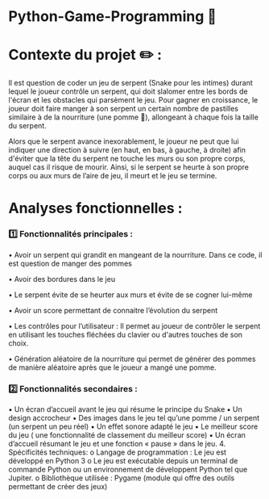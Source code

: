 # Python-Game-Programming 🐍

# Contexte du projet ✏️ : 

Il est question de coder un jeu de serpent (Snake pour les intimes) durant lequel le joueur contrôle un serpent, qui doit slalomer entre les bords de l'écran et les obstacles qui parsèment le jeu. Pour gagner en croissance, le joueur doit faire manger à son serpent un certain nombre de pastilles similaire à de la nourriture (une pomme 🍎), allongeant à chaque fois la taille du serpent.

Alors que le serpent avance inexorablement, le joueur ne peut que lui indiquer une direction à suivre (en haut, en bas, à gauche, à droite) afin d'éviter que la tête du serpent ne touche les murs ou son propre corps, auquel cas il risque de mourir.
Ainsi, si le serpent se heurte à son propre corps ou aux murs de l’aire de jeu, il meurt et le jeu se termine.



# Analyses fonctionnelles :

### 1️⃣ Fonctionnalités principales :
   
• Avoir un serpent qui grandit en mangeant de la nourriture. Dans ce code, il est question de manger des pommes

• Avoir des bordures dans le jeu

• Le serpent évite de se heurter aux murs et évite de se cogner lui-même

• Avoir un score permettant de connaitre l’évolution du serpent

• Les contrôles pour l’utilisateur : Il permet au joueur de contrôler le serpent en utilisant les touches fléchées du clavier ou d'autres touches de son choix.

• Génération aléatoire de la nourriture qui permet de générer des pommes de manière aléatoire après que le joueur a mangé une pomme.

### 2️⃣ Fonctionnalités secondaires :
▪ Un écran d’accueil avant le jeu qui résume le principe du Snake
▪ Un design accrocheur
▪ Des images dans le jeu tel qu’une pomme / un serpent (un serpent
un peu réel)
▪ Un effet sonore adapté le jeu
▪ Le meilleur score du jeu ( une fonctionnalité de classement du
meilleur score)
▪ Un écran d’accueil résumant le jeu et une fonction « pause » dans
le jeu.
4. Spécificités techniques:
o Langage de programmation : Le jeu est développé en Python 3
o Le jeu est exécutable depuis un terminal de commande Python ou
un environnement de développent Python tel que Jupiter.
o Bibliothèque utilisée : Pygame (module qui offre des outils
permettant de créer des jeux)
